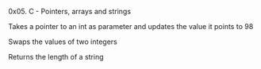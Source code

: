 0x05. C - Pointers, arrays and strings

Takes a pointer to an int as parameter and updates the value it points to 98

Swaps the values of two integers

Returns the length of a string
